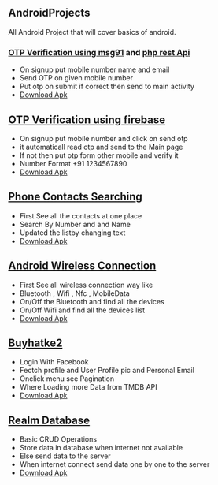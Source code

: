 ## AndroidProjects
All Android Project that will cover basics of android.

### [OTP Verification using msg91](Smsgateway) and [php rest Api](android_sms)
- On signup put mobile number name and email
- Send OTP on given mobile number
- Put otp on submit if correct then send to main activity
- [Download Apk](https://drive.google.com/open?id=0B6r8JHHtCwSaeExZY1FXaWR3NDA)

## [OTP Verification using firebase](MobileNumerAuth)
- On signup put mobile number and click on send otp
- it automaticall read otp and send to the Main page
- If not then put otp form other mobile and verify it
- Number Format +91 1234567890
- [Download Apk](https://drive.google.com/open?id=0B6r8JHHtCwSabHFSSEFpTTlXS3c)

## [Phone Contacts Searching](phonebook)
- First See all the contacts at one place
- Search By Number and and Name
- Updated the listby changing text
- [Download Apk](https://drive.google.com/open?id=0B6r8JHHtCwSaenVSek51Tk1hV0E)

## [Android Wireless Connection](AndroidWirelessConnection)
- First See all wireless connection way like 
- Bluetooth , Wifi , Nfc , MobileData 
- On/Off the Bluetooth and find all the devices 
- On/Off Wifi and find all the devices list
- [Download Apk](https://drive.google.com/open?id=0B6r8JHHtCwSacWc4dV9XV1VRVEE)

## [Buyhatke2](Buyhatke2)
- Login With Facebook 
- Fectch profile and User Profile pic and Personal Email
- Onclick menu see  Pagination 
- Where Loading more Data from TMDB API 
- [Download Apk](https://drive.google.com/open?id=0B6r8JHHtCwSac1JIOVFIZFZOR1E)

## [Realm Database](Realm)
- Basic CRUD Operations
- Store data in database when internet not available 
- Else send data to the server
- When internet connect send data one by one to the server  
- [Download Apk](https://drive.google.com/open?id=0B6r8JHHtCwSac1JIOVFIZFZOR1E)








